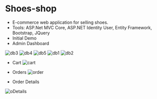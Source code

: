 # Shoes-shop
- E-commerce web application for selling shoes. 
- Tools: ASP.Net MVC Core, ASP.NET Identity User, Entity Framework, Bootstrap, JQuery
- Initial Demo 
- Admin Dashboard

![db3](https://user-images.githubusercontent.com/57669085/199249033-36f670a6-b0d7-4d2b-a08a-5c384d058b6c.PNG)
![db4](https://user-images.githubusercontent.com/57669085/199249046-a3044ed0-a92d-4fee-8062-d4362985ebfe.PNG)
![db5](https://user-images.githubusercontent.com/57669085/199249052-74657ca1-ab4a-4455-aebb-458ca1f474a2.PNG)
![db1](https://user-images.githubusercontent.com/57669085/199249056-3d780529-02e2-4223-83eb-5d50be611d04.PNG)
![db2](https://user-images.githubusercontent.com/57669085/199249061-58e07cbf-af3c-4180-86bb-a6e2cdea2e42.PNG)
- Cart
![cart](https://user-images.githubusercontent.com/57669085/199249731-670c7c4e-9414-4585-9764-608aac1f5c45.PNG)

- Orders 
![order](https://user-images.githubusercontent.com/57669085/199249782-827c729b-7fc4-4e03-aab0-e41125c18da4.PNG)

- Order Details

![oDetails](https://user-images.githubusercontent.com/57669085/199249944-5684c777-7829-4530-ab74-beb2979aad55.PNG)
